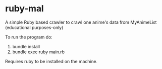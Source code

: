 # ruby-mal
A simple Ruby based crawler to crawl one anime's data from MyAnimeList (educational purposes-only)

To run the program do:
1. bundle install
2. bundle exec ruby main.rb

Requires ruby to be installed on the machine.

